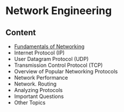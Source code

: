 # Network Engineering


## Content

- [Fundamentals of Networking](fundamentals.md)
- Internet Protocol (IP)
- User Datagram Protocol (UDP)
- Transmission Control Protocol (TCP)
- Overview of Popular Networking Protocols
- Network Performance
- Network.  Routing
- Analyzing Protocols
- Important Questions
- Other Topics